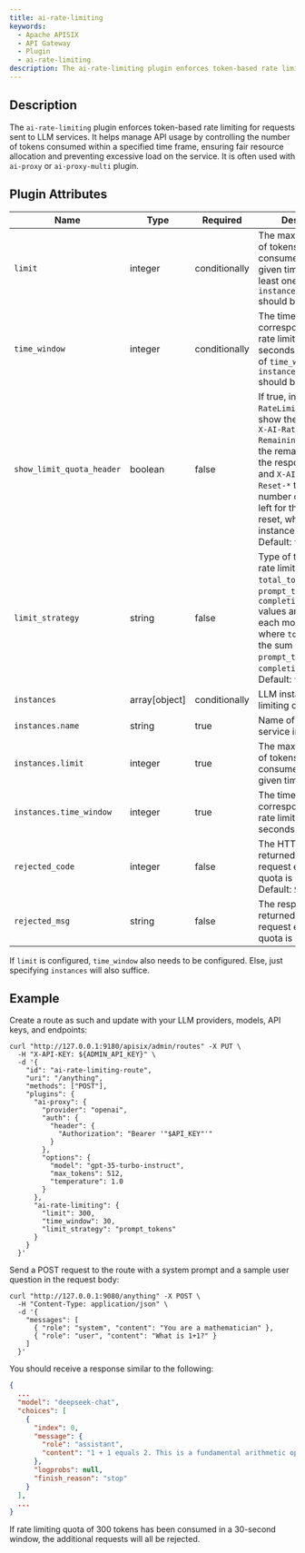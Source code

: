 ```yaml
---
title: ai-rate-limiting
keywords:
  - Apache APISIX
  - API Gateway
  - Plugin
  - ai-rate-limiting
description: The ai-rate-limiting plugin enforces token-based rate limiting for LLM service requests, preventing overuse, optimizing API consumption, and ensuring efficient resource allocation.
---
```


<!--
#
# Licensed to the Apache Software Foundation (ASF) under one or more
# contributor license agreements.  See the NOTICE file distributed with
# this work for additional information regarding copyright ownership.
# The ASF licenses this file to You under the Apache License, Version 2.0
# (the "License"); you may not use this file except in compliance with
# the License.  You may obtain a copy of the License at
#
#     http://www.apache.org/licenses/LICENSE-2.0
#
# Unless required by applicable law or agreed to in writing, software
# distributed under the License is distributed on an "AS IS" BASIS,
# WITHOUT WARRANTIES OR CONDITIONS OF ANY KIND, either express or implied.
# See the License for the specific language governing permissions and
# limitations under the License.
#
-->

## Description

The `ai-rate-limiting` plugin enforces token-based rate limiting for requests sent to LLM services. It helps manage API usage by controlling the number of tokens consumed within a specified time frame, ensuring fair resource allocation and preventing excessive load on the service. It is often used with `ai-proxy` or `ai-proxy-multi` plugin.

## Plugin Attributes

| Name                      | Type          | Required | Description                                                                                                                                                                                                                                                                                   |
| ------------------------- | ------------- | -------- | --------------------------------------------------------------------------------------------------------------------------------------------------------------------------------------------------------------------------------------------------------------------------------------------- |
| `limit`                   | integer       | conditionally    | The maximum number of tokens allowed to consume within a given time interval. At least one of `limit` and `instances.limit` should be configured.                                                                                                                                             |
| `time_window`             | integer       | conditionally    | The time interval corresponding to the rate limiting `limit` in seconds. At least one of `time_window` and `instances.time_window` should be configured.                                                                                                                                      |
| `show_limit_quota_header` | boolean       | false    | If true, include `X-AI-RateLimit-Limit-*` to show the total quota, `X-AI-RateLimit-Remaining-*` to show the remaining quota in the response header, and `X-AI-RateLimit-Reset-*` to show the number of seconds left for the counter to reset, where `*` is the instance name. Default: `true` |
| `limit_strategy`          | string        | false    | Type of token to apply rate limiting. `total_tokens`, `prompt_tokens`, and `completion_tokens` values are returned in each model response, where `total_tokens` is the sum of `prompt_tokens` and `completion_tokens`. Default: `total_tokens`                                                |
| `instances`               | array[object] | conditionally    | LLM instance rate limiting configurations.                                                                                                                                                                                                                                                    |
| `instances.name`          | string        | true     | Name of the LLM service instance.                                                                                                                                                                                                                                                             |
| `instances.limit`         | integer       | true     | The maximum number of tokens allowed to consume within a given time interval.                                                                                                                                                                                                                 |
| `instances.time_window`   | integer       | true     | The time interval corresponding to the rate limiting `limit` in seconds.                                                                                                                                                                                                                      |
| `rejected_code`           | integer       | false    | The HTTP status code returned when a request exceeding the quota is rejected. Default: `503`                                                                                                                                                                                                  |
| `rejected_msg`            | string        | false    | The response body returned when a request exceeding the quota is rejected.                                                                                                                                                                                                                    |

If `limit` is configured, `time_window` also needs to be configured. Else, just specifying `instances` will also suffice.

## Example

Create a route as such and update with your LLM providers, models, API keys, and endpoints:

```shell
curl "http://127.0.0.1:9180/apisix/admin/routes" -X PUT \
  -H "X-API-KEY: ${ADMIN_API_KEY}" \
  -d '{
    "id": "ai-rate-limiting-route",
    "uri": "/anything",
    "methods": ["POST"],
    "plugins": {
      "ai-proxy": {
        "provider": "openai",
        "auth": {
          "header": {
            "Authorization": "Bearer '"$API_KEY"'"
          }
        },
        "options": {
          "model": "gpt-35-turbo-instruct",
          "max_tokens": 512,
          "temperature": 1.0
        }
      },
      "ai-rate-limiting": {
        "limit": 300,
        "time_window": 30,
        "limit_strategy": "prompt_tokens"
      }
    }
  }'
```

Send a POST request to the route with a system prompt and a sample user question in the request body:

```shell
curl "http://127.0.0.1:9080/anything" -X POST \
  -H "Content-Type: application/json" \
  -d '{
    "messages": [
      { "role": "system", "content": "You are a mathematician" },
      { "role": "user", "content": "What is 1+1?" }
    ]
  }'
```

You should receive a response similar to the following:

```json
{
  ...
  "model": "deepseek-chat",
  "choices": [
    {
      "index": 0,
      "message": {
        "role": "assistant",
        "content": "1 + 1 equals 2. This is a fundamental arithmetic operation where adding one unit to another results in a total of two units."
      },
      "logprobs": null,
      "finish_reason": "stop"
    }
  ],
  ...
}
```

If rate limiting quota of 300 tokens has been consumed in a 30-second window, the additional requests will all be rejected.
